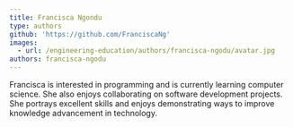 ```yaml
---
title: Francisca Ngondu
type: authors
github: 'https://github.com/FranciscaNg'
images:
  - url: /engineering-education/authors/francisca-ngodu/avatar.jpg
authors: francisca-ngodu
---
```

Francisca is interested in programming and is currently learning computer science. She also enjoys collaborating on software development projects. She portrays excellent skills and enjoys demonstrating ways to improve knowledge advancement in technology.

